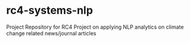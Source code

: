# rc4-systems-nlp
Project Repository for RC4 Project on applying NLP analytics on climate change related news/journal articles
